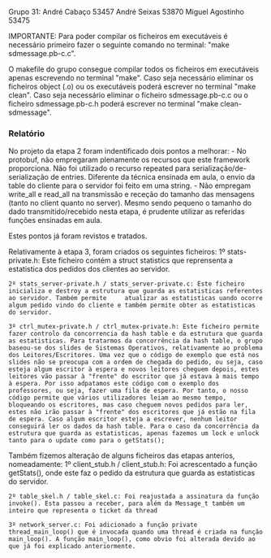 Grupo 31:
    André Cabaço 53457
    André Seixas 53870
    Miguel Agostinho 53475

IMPORTANTE: Para poder compilar os ficheiros em executáveis é necessário primeiro fazer o seguinte comando no terminal: "make sdmessage.pb-c.c".

O makefile do grupo consegue compilar todos os ficheiros em executáveis apenas escrevendo no terminal "make".
Caso seja necessário eliminar os ficheiros object (.o) ou os executáveis poderá escrever no terminal "make clean".
Caso seja necessário eliminar o ficheiro sdmessage.pb-c.c ou o ficheiro sdmessage.pb-c.h poderá escrever no terminal "make clean-sdmessage".

### Relatório

No projeto da etapa 2 foram indentificado dois pontos a melhorar:
    - No protobuf, não empregaram plenamente os recursos que este framework proporciona. Não foi utilizado o recurso repeated para serialização/de-serialização de entries. Diferente da técnica ensinada em aula, o envio da table do cliente para o servidor foi feito em uma string.
    - Não empregam write_all e read_all na transmissão e receção do tamanho das mensagens (tanto no client quanto no server). Mesmo sendo pequeno o tamanho do dado transmitido/recebido nesta etapa, é prudente utilizar as referidas funções ensinadas em aula.

Estes pontos já foram revistos e tratados.

Relativamente à etapa 3, foram criados os seguintes ficheiros: 
    1º stats-private.h: Este ficheiro contém a struct statistics que reprensenta a estatistica dos pedidos dos clientes ao servidor.
    
    2º stats_server-private.h / stats_server-private.c: Este ficheiro inicializa e destroy a estrutura que guarda as estatisticas referentes ao servidor. Também permite     atualizar as estatisticas uando ocorre algum pedido vindo do cliente e também permite obter as estatisticas do servidor.
    
    3º ctrl_mutex-private.h / ctrl_mutex-private.h: Este ficheiro permite fazer controlo da concorrencia da hash table e da estrutura que guarda as estatisticas. Para tratarmos da concorrência da hash table, o grupo baseou-se dos slides de Sistemas Operativos, relativamente ao problema dos Leitores/Escritores. Uma vez que o código de exemplo que está nos slides não se preocupa com a ordem de chegada do pedido, ou seja, caso esteja algum escritor à espera e novos leitores cheguem depois, estes leitores vão passar à "frente" do escritor que já estava à mais tempo à espera. Por isso adpatamos este código com o exemplo dos professores, ou seja, fazer uma fila de espera. Por tanto, o nosso código permite que vários utilizadores leiam ao mesmo tempo, bloqueando os escritores, mas caso cheguem novos pedidos para ler, estes não irão passar à "frente" dos escritores que já estão na fila de espera. Caso algum escritor esteja a escrever, nenhum leitor conseguirá ler os dados da hash table. Para o caso da concorrência da estrutura que guarda as estatisticas, apenas fazemos um lock e unlock tanto para o update como para o getStats();

Também fizemos alteração de alguns ficheiros das etapas anterios, nomeadamente:
    1º client_stub.h / client_stub.h: Foi acrescentado a função getStats(), onde este faz o pedido da estrutura que guarda as estatisticas do servidor.

    2º table_skel.h / table_skel.c: Foi reajustada a assinatura da função invoke(). Esta passou a receber, para além da Message_t também um inteiro que representa o ticket da thread

    3º network_server.c: Foi adicionado a função private thread_main_loop() que é invocada quando uma thread é criada na função main_loop(). A função main_loop(), como obvio foi alterada devido ao que já foi explicado anteriormente.
